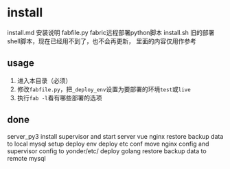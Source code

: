 # install
install.md  安装说明
fabfile.py  fabric远程部署python脚本
install.sh  旧的部署shell脚本，现在已经用不到了，也不会再更新，
            里面的内容仅用作参考
            
## usage
1. 进入本目录（必须）
2. 修改`fabfile.py`，把`_deploy_env`设置为要部署的环境`test`或`live`
3. 执行`fab -l`看有哪些部署的选项

## done
server_py3
install supervisor and start server
vue
nginx
restore backup data to local mysql
setup deploy env
deploy etc conf
move nginx config and supervisor config to yonder/etc/
deploy golang
restore backup data to remote mysql

